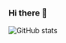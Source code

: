 ### Hi there 👋

![GitHub stats](https://github-readme-stats.vercel.app/api?username=Anuttan&show_icons=true&hide_title=true&count_private=true&include_all_commits=true&count_private=true&theme=gotham)
<!--
**Anuttan/Anuttan** is a ✨ _special_ ✨ repository because its `README.md` (this file) appears on your GitHub profile.

Here are some ideas to get you started:

- 🔭 I’m currently working on ...
- 🌱 I’m currently learning ...
- 👯 I’m looking to collaborate on ...
- 🤔 I’m looking for help with ...
- 💬 Ask me about ...
- 📫 How to reach me: ...
- 😄 Pronouns: ...
- ⚡ Fun fact: ...
-->
